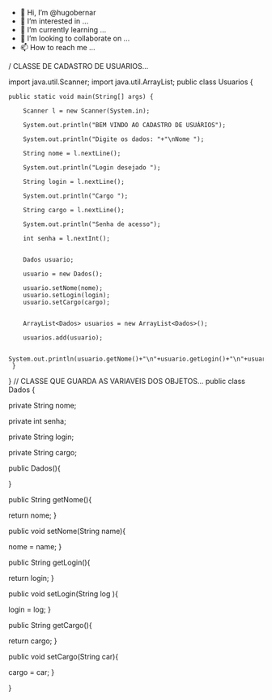 - 👋 Hi, I’m @hugobernar
- 👀 I’m interested in ...
- 🌱 I’m currently learning ...
- 💞️ I’m looking to collaborate on ...
- 📫 How to reach me ...

<!---
hugobernar/hugobernar is a ✨ special ✨ repository because its `README.md` (this file) appears on your GitHub profile.
You can click the Preview link to take a look at your changes.
--->
/ CLASSE DE CADASTRO DE USUARIOS...

import java.util.Scanner;
import java.util.ArrayList;
public class Usuarios {

    public static void main(String[] args) {
     
        Scanner l = new Scanner(System.in);
        
        System.out.println("BEM VINDO AO CADASTRO DE USUÁRIOS");
        
        System.out.println("Digite os dados: "+"\nNome ");
        
        String nome = l.nextLine();
        
        System.out.println("Login desejado ");
        
        String login = l.nextLine();
        
        System.out.println("Cargo ");
        
        String cargo = l.nextLine();
        
        System.out.println("Senha de acesso");
        
        int senha = l.nextInt();
        
        
        Dados usuario;
        
        usuario = new Dados();
        
        usuario.setNome(nome);
        usuario.setLogin(login);
        usuario.setCargo(cargo);
        
        
        ArrayList<Dados> usuarios = new ArrayList<Dados>();
        
        usuarios.add(usuario);
        
        System.out.println(usuario.getNome()+"\n"+usuario.getLogin()+"\n"+usuario.getCargo());
     }
}
// CLASSE QUE GUARDA AS VARIAVEIS DOS OBJETOS...
public class Dados {
    
   private String nome;
   
   private int senha;
   
   private String login;
   
   private String cargo;
    
   
   public Dados(){
   
   
   }
   
   public String getNome(){
   
   return nome;
   }
   
   public void setNome(String name){
   
   nome = name;
   }
   
   public String getLogin(){
   
   return login;
   }
   
   public void setLogin(String log ){
   
   login = log;
   }
   
   public String getCargo(){
   
   return cargo;
   }
   
   public void setCargo(String car){
   
   cargo = car;
   }
   
   
   
}
